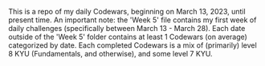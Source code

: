 This is a repo of my daily Codewars, beginning on March 13, 2023, until present time. An important note: the 'Week 5' file contains my first week of daily challenges (specifically between March 13 - March 28). Each date outside of the 'Week 5' folder contains at least 1 Codewars (on average) categorized by date. Each completed Codewars is a mix of (primarily) level 8 KYU (Fundamentals, and otherwise), and some level 7 KYU.